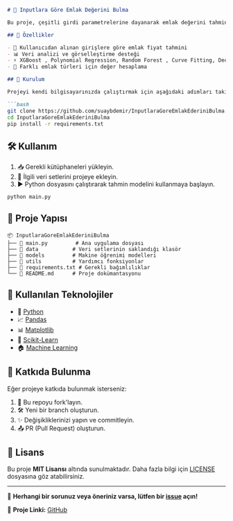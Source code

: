 
```md
# 🏡 Inputlara Göre Emlak Değerini Bulma

Bu proje, çeşitli girdi parametrelerine dayanarak emlak değerini tahmin eden bir sistem geliştirmeyi amaçlamaktadır. Kullanıcı tarafından sağlanan verileri analiz ederek en doğru tahmini sunmayı hedefler.

## 🚀 Özellikler

- 📌 Kullanıcıdan alınan girişlere göre emlak fiyat tahmini  
- 📊 Veri analizi ve görselleştirme desteği  
- ⚡ XGBoost , Polynomial Regression, Random Forest , Curve Fitting, Decision Tree , Least Squares Method ,  
- 🏢 Farklı emlak türleri için değer hesaplama  

## 🔧 Kurulum

Projeyi kendi bilgisayarınızda çalıştırmak için aşağıdaki adımları takip edebilirsiniz:

```bash
git clone https://github.com/suaybdemir/InputlaraGoreEmlakEderiniBulma.git
cd InputlaraGoreEmlakEderiniBulma
pip install -r requirements.txt
```

## 🛠 Kullanım

1. 📥 Gerekli kütüphaneleri yükleyin.
2. 📌 İlgili veri setlerini projeye ekleyin.
3. ▶️ Python dosyasını çalıştırarak tahmin modelini kullanmaya başlayın.

```bash
python main.py
```

## 📂 Proje Yapısı

```
📦 InputlaraGoreEmlakEderiniBulma
├── 📄 main.py         # Ana uygulama dosyası
├── 📂 data           # Veri setlerinin saklandığı klasör
├── 📂 models         # Makine öğrenimi modelleri
├── 📂 utils          # Yardımcı fonksiyonlar
├── 📄 requirements.txt # Gerekli bağımlılıklar
└── 📄 README.md      # Proje dokümantasyonu
```

## 🤖 Kullanılan Teknolojiler

- 🐍 [Python](w)
- 📈 [Pandas](w)
- 📊 [Matplotlib](w)
- 🤖 [Scikit-Learn](w)
- 🏠 [Machine Learning](w)

## 📌 Katkıda Bulunma

Eğer projeye katkıda bulunmak isterseniz:

1. 📌 Bu repoyu fork'layın.
2. 🛠 Yeni bir branch oluşturun.
3. ✨ Değişikliklerinizi yapın ve commitleyin.
4. 📤 PR (Pull Request) oluşturun.

## 📜 Lisans

Bu proje **MIT Lisansı** altında sunulmaktadır. Daha fazla bilgi için [LICENSE](LICENSE) dosyasına göz atabilirsiniz.

---

🎯 **Herhangi bir sorunuz veya öneriniz varsa, lütfen bir [issue](https://github.com/suaybdemir/InputlaraGoreEmlakEderiniBulma/issues) açın!**  

🔗 **Proje Linki:** [GitHub](https://github.com/suaybdemir/InputlaraGoreEmlakEderiniBulma)

